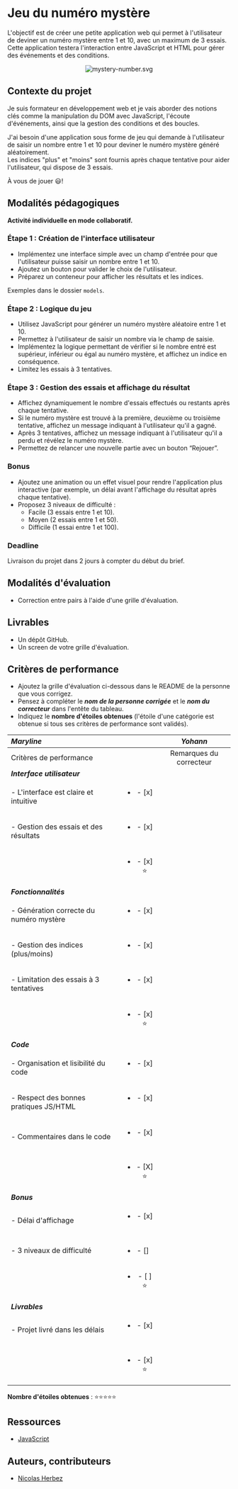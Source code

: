 # Jeu du numéro mystère

L'objectif est de créer une petite application web qui permet à l'utilisateur de deviner un numéro mystère entre 1 et 10, avec un maximum de 3 essais. Cette application testera l'interaction entre JavaScript et HTML pour gérer des événements et des conditions.

<div align="center">
    <img src="./images/mystery-number.svg" alt="mystery-number.svg">
</div>

## Contexte du projet

Je suis formateur en développement web et je vais aborder des notions clés comme la manipulation du DOM avec JavaScript, l'écoute d'événements, ainsi que la gestion des conditions et des boucles.

J'ai besoin d'une application sous forme de jeu qui demande à l'utilisateur de saisir un nombre entre 1 et 10 pour deviner le numéro mystère généré aléatoirement.  
Les indices "plus" et "moins" sont fournis après chaque tentative pour aider l'utilisateur, qui dispose de 3 essais.

À vous de jouer 😃!

## Modalités pédagogiques

**Activité individuelle en mode collaboratif.**

### Étape 1 : Création de l'interface utilisateur

- Implémentez une interface simple avec un champ d'entrée pour que l'utilisateur puisse saisir un nombre entre 1 et 10.
- Ajoutez un bouton pour valider le choix de l'utilisateur.
- Préparez un conteneur pour afficher les résultats et les indices.

Exemples dans le dossier `models`.

### Étape 2 : Logique du jeu

- Utilisez JavaScript pour générer un numéro mystère aléatoire entre 1 et 10.
- Permettez à l'utilisateur de saisir un nombre via le champ de saisie.
- Implémentez la logique permettant de vérifier si le nombre entré est supérieur, inférieur ou égal au numéro mystère, et affichez un indice en conséquence.
- Limitez les essais à 3 tentatives.

### Étape 3 : Gestion des essais et affichage du résultat

- Affichez dynamiquement le nombre d'essais effectués ou restants après chaque tentative.
- Si le numéro mystère est trouvé à la première, deuxième ou troisième tentative, affichez un message indiquant à l'utilisateur qu'il a gagné.
- Après 3 tentatives, affichez un message indiquant à l'utilisateur qu'il a perdu et révélez le numéro mystère.
- Permettez de relancer une nouvelle partie avec un bouton “Rejouer”.

### Bonus

- Ajoutez une animation ou un effet visuel pour rendre l'application plus interactive (par exemple, un délai avant l'affichage du résultat après chaque tentative).
- Proposez 3 niveaux de difficulté :
    - Facile (3 essais entre 1 et 10).
    - Moyen (2 essais entre 1 et 50).
    - Difficile (1 essai entre 1 et 100).

### Deadline

Livraison du projet dans 2 jours à compter du début du brief.

## Modalités d'évaluation

- Correction entre pairs à l'aide d'une grille d'évaluation.

## Livrables

- Un dépôt GitHub.
- Un screen de votre grille d'évaluation.

## Critères de performance

- Ajoutez la grille d'évaluation ci-dessous dans le README de la personne que vous corrigez.
- Pensez à compléter le ***nom de la personne corrigée*** et le ***nom du correcteur*** dans l'entête du tableau.
- Indiquez le **nombre d'étoiles obtenues** (l'étoile d'une catégorie est obtenue si tous ses critères de performance sont validés).

| *Maryline*           |                               | *Yohann*     |
| :---- | :----: | :---: |
| Critères de performance                 |                               | Remarques du correcteur |
| ***Interface utilisateur***             |                               |                         |
| - L'interface est claire et intuitive   | <ul><li>- [x] &nbsp;</li><ul> |                         |
| - Gestion des essais et des résultats   | <ul><li>- [x] &nbsp;</li><ul> |                         |
|                                         | <ul><li>- [x] ⭐</li><ul>     |                         |
| ***Fonctionnalités***                   |                               |                         |
| - Génération correcte du numéro mystère | <ul><li>- [x] &nbsp;</li><ul> |                         |
| - Gestion des indices (plus/moins)      | <ul><li>- [x] &nbsp;</li><ul> |                         |
| - Limitation des essais à 3 tentatives  | <ul><li>- [x] &nbsp;</li><ul> |                         |
|                                         | <ul><li>- [x] ⭐</li><ul>     |                         |
| ***Code***                              |                               |                         |
| - Organisation et lisibilité du code    | <ul><li>- [x] &nbsp;</li><ul> |                         |
| - Respect des bonnes pratiques JS/HTML  | <ul><li>- [x] &nbsp;</li><ul> |                         |
| - Commentaires dans le code             | <ul><li>- [x] &nbsp;</li><ul> |                         |
|                                         | <ul><li>- [X] ⭐</li><ul>     |                         |
| ***Bonus***                             |                               |                         |
| - Délai d'affichage                     | <ul><li>- [x] &nbsp;</li><ul> |                         |
| - 3 niveaux de difficulté               | <ul><li>- [] &nbsp;</li><ul> |                         |
|                                         | <ul><li>- [ ] ⭐</li><ul>     |                         |
| ***Livrables***                         |                               |                         |
| - Projet livré dans les délais          | <ul><li>- [x] &nbsp;</li><ul> |                         |
|                                         | <ul><li>- [x] ⭐</li><ul>     |                         |

**Nombre d'étoiles obtenues** : ⭐⭐⭐⭐⭐

## Ressources

- [JavaScript](https://developer.mozilla.org/fr/docs/Web/JavaScript)

## Auteurs, contributeurs

- [Nicolas Herbez](https://github.com/nicolas-herbez)
